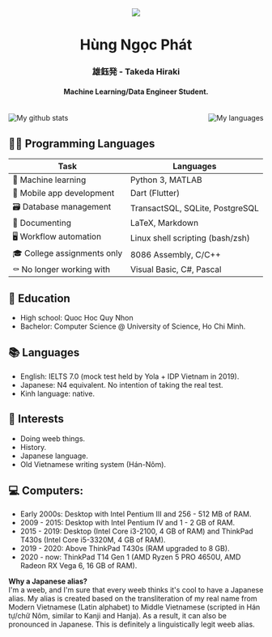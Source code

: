 <div align="center">
  <img src="https://i.idol.st/u/card/transparent/252UR-Kousaka-Honoka-Could-Be-a-Real-Princess-Noble-Princess-NnhwvQ.png">

  <h1> Hùng Ngọc Phát </h1> 
  <h3>雄鈺発 - Takeda Hiraki</h3>
  <h4>Machine Learning/Data Engineer Student.</h4>
</div>
<br>

<div align="left">
  <img align="" alt="My github stats" src="https://github-readme-stats.vercel.app/api?username=hungngocphat01&show_icons=true&theme=tokyonight"/>
  <img align="right" alt="My languages" src="https://github-readme-stats.vercel.app/api/top-langs/?username=hungngocphat01&theme=tokyonight&hide=html&langs_count=6&layout=compact"/>
</div>


## 👩‍💻 Programming Languages
| Task                        | Languages                       |
|--------------------------   |---------------------------------|
| 🤖 Machine learning          | Python 3, MATLAB                |
| 📱 Mobile app development    | Dart (Flutter)                  |
| 🗃️ Database management       | TransactSQL, SQLite, PostgreSQL |
| 📝 Documenting               | LaTeX, Markdown                |
| 🖥️ Workflow automation       | Linux shell scripting (bash/zsh)|
| 🎓 College assignments only | 8086 Assembly, C/C++            |
| ⚰️ No longer working with    | Visual Basic, C#, Pascal        |


## 🏫 Education
- High school: Quoc Hoc Quy Nhon
- Bachelor: Computer Science @ University of Science, Ho Chi Minh.

## 📚 Languages
- English: IELTS 7.0 (mock test held by Yola + IDP Vietnam in 2019).<br>
- Japanese: N4 equivalent. No intention of taking the real test.
- Kinh language: native.

## 🎹 Interests
- Doing weeb things.
- History.
- Japanese language.
- Old Vietnamese writing system (Hán-Nôm).

## 💻 Computers: 
- Early 2000s: Desktop with Intel Pentium III and 256 - 512 MB of RAM. 
- 2009 - 2015: Desktop with Intel Pentium IV and 1 - 2 GB of RAM.
- 2015 - 2019: Desktop (Intel Core i3-2100, 4 GB of RAM) and ThinkPad T430s (Intel Core i5-3320M, 4 GB of RAM).
- 2019 - 2020: Above ThinkPad T430s (RAM upgraded to 8 GB).
- 2020 - now: ThinkPad T14 Gen 1 (AMD Ryzen 5 PRO 4650U, AMD Radeon RX Vega 6, 16 GB of RAM).

**Why a Japanese alias?** <br>
I'm a weeb, and I'm sure that every weeb thinks it's cool to have a Japanese alias. My alias is created based on the transliteration of my real name from Modern Vietnamese (Latin alphabet) to Middle Vietnamese (scripted in Hán tự/chữ Nôm, similar to Kanji and Hanja). As a result, it can also be pronounced in Japanese. This is definitely a linguistically legit weeb alias.
